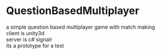 # QuestionBasedMultiplayer

a simple question based multiplayer game with match making</br>
client is unity3d</br>
server is c# signalr</br>
its a prototype for a test</br>

